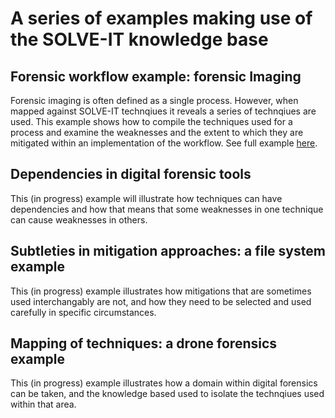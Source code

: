 # A series of examples making use of the SOLVE-IT knowledge base

## Forensic workflow example: forensic Imaging
Forensic imaging is often defined as a single process. However, when mapped against SOLVE-IT technqiues it reveals a series of technqiues are used. This example shows how to compile the techniques used for a process and examine the weaknesses and the extent to which they are mitigated within an implementation of the workflow. 
See full example [here](https://github.com/chrishargreaves/solve-it-examples/tree/main/forensic_workflow_example_forensic_imaging).

## Dependencies in digital forensic tools
This (in progress) example will illustrate how techniques can have dependencies and how that means that some weaknesses in one technique can cause weaknesses in others. 

## Subtleties in mitigation approaches: a file system example
This (in progress) example illustrates how mitigations that are sometimes used interchangably are not, and how they need to be selected and used carefully in specific circumstances. 

## Mapping of techniques: a drone forensics example
This (in progress) example illustrates how a domain within digital forensics can be taken, and the knowledge based used to isolate the technqiues used within that area. 
